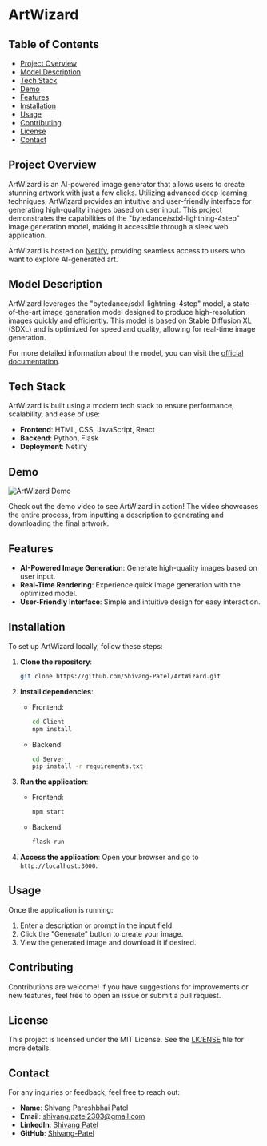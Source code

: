 
# ArtWizard

## Table of Contents
- [Project Overview](#project-overview)
- [Model Description](#model-description)
- [Tech Stack](#tech-stack)
- [Demo](#demo)
- [Features](#features)
- [Installation](#installation)
- [Usage](#usage)
- [Contributing](#contributing)
- [License](#license)
- [Contact](#contact)

## Project Overview
ArtWizard is an AI-powered image generator that allows users to create stunning artwork with just a few clicks. Utilizing advanced deep learning techniques, ArtWizard provides an intuitive and user-friendly interface for generating high-quality images based on user input. This project demonstrates the capabilities of the "bytedance/sdxl-lightning-4step" image generation model, making it accessible through a sleek web application.

ArtWizard is hosted on [Netlify](https://66cf9fda84e3b939e466ea33--artwizard.netlify.app/), providing seamless access to users who want to explore AI-generated art.

## Model Description
ArtWizard leverages the "bytedance/sdxl-lightning-4step" model, a state-of-the-art image generation model designed to produce high-resolution images quickly and efficiently. This model is based on Stable Diffusion XL (SDXL) and is optimized for speed and quality, allowing for real-time image generation.

For more detailed information about the model, you can visit the [official documentation](https://replicate.com/bytedance/sdxl-lightning-4step/readme).

## Tech Stack
ArtWizard is built using a modern tech stack to ensure performance, scalability, and ease of use:

- **Frontend**: HTML, CSS, JavaScript, React
- **Backend**: Python, Flask
- **Deployment**: Netlify

## Demo
![ArtWizard Demo](path_to_demo_video)

Check out the demo video to see ArtWizard in action! The video showcases the entire process, from inputting a description to generating and downloading the final artwork.

## Features
- **AI-Powered Image Generation**: Generate high-quality images based on user input.
- **Real-Time Rendering**: Experience quick image generation with the optimized model.
- **User-Friendly Interface**: Simple and intuitive design for easy interaction.

## Installation
To set up ArtWizard locally, follow these steps:

1. **Clone the repository**:
   ```bash
   git clone https://github.com/Shivang-Patel/ArtWizard.git
   ```

2. **Install dependencies**:
   - Frontend:
     ```bash
     cd Client
     npm install
     ```
   - Backend:
     ```bash
     cd Server
     pip install -r requirements.txt
     ```

3. **Run the application**:
   - Frontend:
     ```bash
     npm start
     ```
   - Backend:
     ```bash
     flask run
     ```

4. **Access the application**:
   Open your browser and go to `http://localhost:3000`.

## Usage
Once the application is running:

1. Enter a description or prompt in the input field.
2. Click the "Generate" button to create your image.
3. View the generated image and download it if desired.

## Contributing
Contributions are welcome! If you have suggestions for improvements or new features, feel free to open an issue or submit a pull request.

## License
This project is licensed under the MIT License. See the [LICENSE](LICENSE) file for more details.

## Contact
For any inquiries or feedback, feel free to reach out:

- **Name**: Shivang Pareshbhai Patel
- **Email**: shivang.patel2303@gmail.com
- **LinkedIn**: [Shivang Patel](https://linkedin.com/in/shivang-patel-5425ba22b/)
- **GitHub**: [Shivang-Patel](https://github.com/Shivang-Patel)
